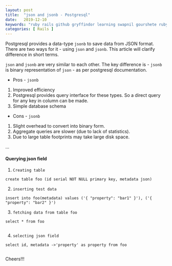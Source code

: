 ```yaml
---
layout: post
title:  "json and jsonb - Postgresql"
date:   2019-12-10
keywords: "ruby rails github gryffindor learning swapnil gourshete ruby on rails postgresql json jsonb"
categories: [ Rails ]
---
```


Postgresql provides a data-type `jsonb` to save data from JSON format. There are two ways for it - using `json`
and `jsonb`. This article will clarify difference in short terms.

`json` and `jsonb` are very similar to each other. The key difference is - `jsonb` is binary representation of `json` -
as per postgresql documentation.

- Pros -  `jsonb`

1. Improved efficiency
2. Postgresql provides query interface for these types. So a direct query for any key in column can be made.
3. Simple database schema

- Cons -  `jsonb`

1. Slight overhead to convert into binary form.
2. Aggregate queries are slower (due to lack of statistics).
3. Due to large table footprints may take large disk space.

...

#### Querying json field

1. `Creating table` 
```postgresql
create table foo (id serial NOT NULL primary key, metadata json)
```

2. `inserting test data` 
```postgresql
insert into foo(metadata) values ('{ "property": "bar1" }'), ('{ "property": "bar2" }')
```

3. `fetching data from table foo`
```postgresql
select * from foo
```
<img src="{{ '/assets/images/select-foo.png' | prepend: site.baseurl }}" alt="">

4. `selecting json field`
```postgresql
select id, metadata ->'property' as property from foo
```
<img src="{{ '/assets/images/select-property.png' | prepend: site.baseurl }}" alt="">

Cheers!!!